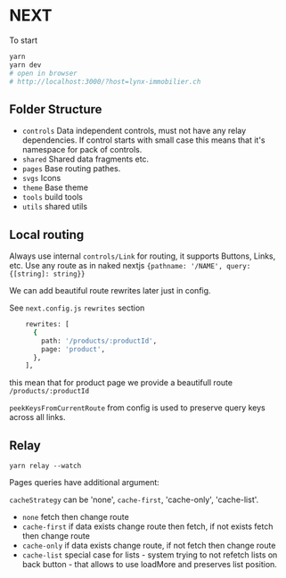 # NEXT

To start

```bash
yarn
yarn dev
# open in browser
# http://localhost:3000/?host=lynx-immobilier.ch
```

## Folder Structure

- `controls` Data independent controls, must not have any relay dependencies. If control starts with small case this means that it's namespace for pack of controls.
- `shared` Shared data fragments etc.
- `pages` Base routing pathes.
- `svgs` Icons
- `theme` Base theme
- `tools` build tools
- `utils` shared utils

## Local routing

Always use internal `controls/Link` for routing, it supports Buttons, Links, etc.
Use any route as in naked nextjs `{pathname: '/NAME', query: {[string]: string}}`

We can add beautiful route rewrites later just in config.

See `next.config.js` `rewrites` section

```bash
    rewrites: [
      {
        path: '/products/:productId',
        page: 'product',
      },
    ],
```

this mean that for product page we provide a beautifull route `/products/:productId`

`peekKeysFromCurrentRoute` from config is used to preserve query keys across all links.

## Relay

```bach
yarn relay --watch
```

Pages queries have additional argument:

`cacheStrategy` can be 'none', `cache-first`, 'cache-only', 'cache-list'.

- `none` fetch then change route
- `cache-first` if data exists change route then fetch, if not exists fetch then change route
- `cache-only` if data exists change route, if not fetch then change route
- `cache-list` special case for lists - system trying to not refetch lists on back button - that allows to use loadMore and preserves list position.
